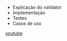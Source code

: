 - Explicação do validator 
- Implementação
- Testes
- Casos de uso

[youtube](https://youtu.be/l83HfaonsS4)